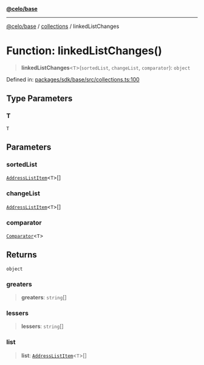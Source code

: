 [**@celo/base**](../../README.md)

***

[@celo/base](../../README.md) / [collections](../README.md) / linkedListChanges

# Function: linkedListChanges()

> **linkedListChanges**\<`T`\>(`sortedList`, `changeList`, `comparator`): `object`

Defined in: [packages/sdk/base/src/collections.ts:100](https://github.com/celo-org/developer-tooling/blob/master/packages/sdk/base/src/collections.ts#L100)

## Type Parameters

### T

`T`

## Parameters

### sortedList

[`AddressListItem`](../interfaces/AddressListItem.md)\<`T`\>[]

### changeList

[`AddressListItem`](../interfaces/AddressListItem.md)\<`T`\>[]

### comparator

[`Comparator`](../type-aliases/Comparator.md)\<`T`\>

## Returns

`object`

### greaters

> **greaters**: `string`[]

### lessers

> **lessers**: `string`[]

### list

> **list**: [`AddressListItem`](../interfaces/AddressListItem.md)\<`T`\>[]
